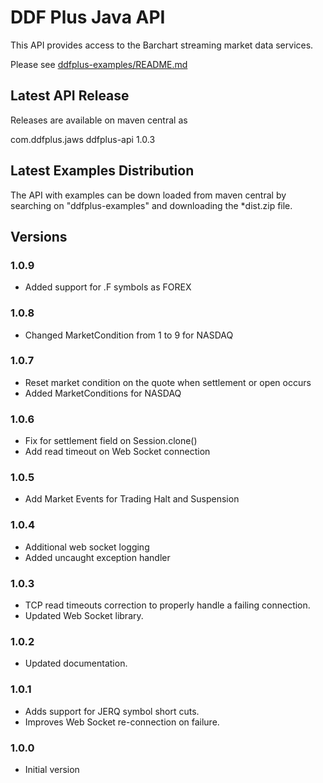 # DDF Plus Java API

  This API provides access to the Barchart streaming market data services.  

Please see [ddfplus-examples/README.md](ddfplus-examples/README.md)


## Latest API Release

Releases are available on maven central as

<dependency>
   <groupId>com.ddfplus.jaws</groupId>
   <artifactId>ddfplus-api</artifactId>
   <version>1.0.3</version>
</dependency>

## Latest Examples Distribution

 The API with examples can be down loaded from maven central by searching on "ddfplus-examples" and downloading the *dist.zip file.
 
 
## Versions 

### 1.0.9
* Added support for .F symbols as FOREX

### 1.0.8
* Changed MarketCondition from 1 to 9 for NASDAQ

### 1.0.7
* Reset market condition on the quote when settlement or open occurs
* Added MarketConditions for NASDAQ

### 1.0.6
* Fix for settlement field on Session.clone()
* Add read timeout on Web Socket connection

### 1.0.5
* Add Market Events for Trading Halt and Suspension

### 1.0.4
* Additional web socket logging
* Added uncaught exception handler

### 1.0.3
* TCP read timeouts correction to properly handle a failing connection.
* Updated Web Socket library.

### 1.0.2
* Updated documentation.

### 1.0.1
* Adds support for JERQ symbol short cuts.
* Improves Web Socket re-connection on failure.

### 1.0.0
* Initial version
